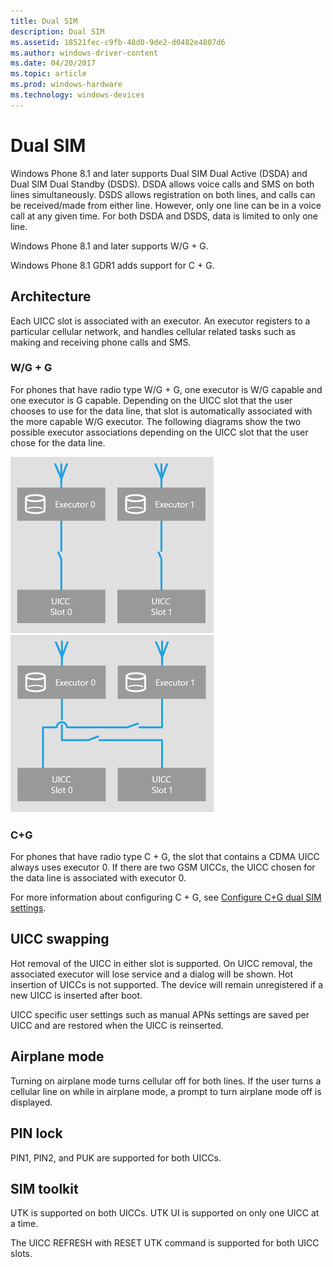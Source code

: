 ```yaml
---
title: Dual SIM
description: Dual SIM
ms.assetid: 18521fec-c9fb-48d0-9de2-d0482e4807d6
ms.author: windows-driver-content
ms.date: 04/20/2017
ms.topic: article
ms.prod: windows-hardware
ms.technology: windows-devices
---
```


# Dual SIM


Windows Phone 8.1 and later supports Dual SIM Dual Active (DSDA) and Dual SIM Dual Standby (DSDS). DSDA allows voice calls and SMS on both lines simultaneously. DSDS allows registration on both lines, and calls can be received/made from either line. However, only one line can be in a voice call at any given time. For both DSDA and DSDS, data is limited to only one line.

Windows Phone 8.1 and later supports W/G + G.

Windows Phone 8.1 GDR1 adds support for C + G.

## Architecture


Each UICC slot is associated with an executor. An executor registers to a particular cellular network, and handles cellular related tasks such as making and receiving phone calls and SMS.

### W/G + G

For phones that have radio type W/G + G, one executor is W/G capable and one executor is G capable. Depending on the UICC slot that the user chooses to use for the data line, that slot is automatically associated with the more capable W/G executor. The following diagrams show the two possible executor associations depending on the UICC slot that the user chose for the data line.

![hwcomponents\-dualsim\-logicalview\-1](images/hwcomponents-dualsim-logicalview.png)![hwcomponents\-dualsim\-logicalview\-2](images/hwcomponents-dualsim-logicalview-2.png)

### C+G

For phones that have radio type C + G, the slot that contains a CDMA UICC always uses executor 0. If there are two GSM UICCs, the UICC chosen for the data line is associated with executor 0.

For more information about configuring C + G, see [Configure C+G dual SIM settings](https://msdn.microsoft.com/library/windows/hardware/dn757414).

## UICC swapping


Hot removal of the UICC in either slot is supported. On UICC removal, the associated executor will lose service and a dialog will be shown. Hot insertion of UICCs is not supported. The device will remain unregistered if a new UICC is inserted after boot.

UICC specific user settings such as manual APNs settings are saved per UICC and are restored when the UICC is reinserted.

## Airplane mode


Turning on airplane mode turns cellular off for both lines. If the user turns a cellular line on while in airplane mode, a prompt to turn airplane mode off is displayed.

## PIN lock


PIN1, PIN2, and PUK are supported for both UICCs.

## SIM toolkit


UTK is supported on both UICCs. UTK UI is supported on only one UICC at a time.

The UICC REFRESH with RESET UTK command is supported for both UICC slots.

 

 





